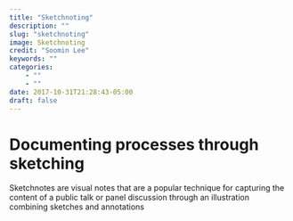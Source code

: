 ```yaml
---
title: "Sketchnoting"
description: ""
slug: "sketchnoting"
image: Sketchnoting
credit: "Soomin Lee"
keywords: ""
categories:
    - ""
    - ""
date: 2017-10-31T21:28:43-05:00
draft: false
---
```

# Documenting processes through sketching

Sketchnotes are visual notes that are a popular technique for capturing the content of a public talk or panel discussion through an illustration combining sketches and annotations
